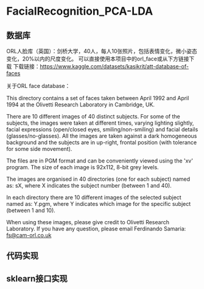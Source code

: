# FacialRecognition_PCA-LDA
## 数据库
ORL人脸库（英国）：剑桥大学，40人，每人10张照片，包括表情变化，微小姿态变化，20%以内的尺度变化。
可以直接使用本项目中的orl_face或从下方链接下载
下载链接：https://www.kaggle.com/datasets/kasikrit/att-database-of-faces


关于ORL face database：

This directory contains a set of faces taken between April 1992 and April 1994 at the Olivetti Research Laboratory in Cambridge, UK.

There are 10 different images of 40 distinct subjects. For some of the subjects, the images were taken at different times, varying lighting slightly, facial expressions (open/closed eyes, smiling/non-smiling) and facial details (glasses/no-glasses).  All the images are taken against a dark homogeneous background and the subjects are in up-right, frontal position (with tolerance for some side movement).
  
  The files are in PGM format and can be conveniently viewed using the 'xv' program. The size of each image is 92x112, 8-bit grey levels. 
  
  The images are organised in 40 directories (one for each subject) named as:
		sX, where X indicates the subject number (between 1 and 40). 
 
 In each directory there are 10 different images of the selected subject named as:
		Y.pgm, where Y indicates which image for the specific subject (between 1 and 10).

When using these images, please give credit to Olivetti Research Laboratory. If you have any question, please email Ferdinando Samaria: fs@cam-orl.co.uk

## 代码实现



## sklearn接口实现

